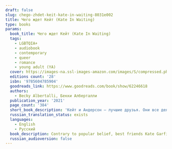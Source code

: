 ```yaml
---
draft: false
slug: chego-zhdet-keit-kate-in-waiting-8031e002
title: Чего ждет Кейт (Kate In Waiting)
type: books
params:
  book_title: Чего ждет Кейт (Kate In Waiting)
  tags:
    - LGBTQIA+
    - audiobook
    - contemporary
    - queer
    - romance
    - young adult (YA)
  cover: https://images-na.ssl-images-amazon.com/images/S/compressed.photo.goodreads.com/books/1662323816i/62246618.jpg
  editions count: '28'
  isbn: '9785604785904'
  goodreads_link: https://www.goodreads.com/book/show/62246618
  authors:
    - Becky Albertalli, Бекки Алберталли
  publication_year: '2021'
  page_count: '384'
  short_book_description: 'Кейт и Андерсон — лучшие друзья. Они все делают вместе: ходят на репетиции школьного театра, обсуждают жизненно важные вопросы и влюбляются в одних и тех же людей. Так и произошло с Мэттом Олсоном, которого они встретили в летнем лагере. Как оказалось, один краш на двоих — серьезное испытание для дружеских отношений. И возможно, последнее.'
  russian_translation_status: exists
  languages:
    - English
    - Русский
  book_description: Contrary to popular belief, best friends Kate Garfield and Anderson Walker are not codependent. Carpooling to and from theater rehearsals? Environmentally sound and efficient. Consulting each other on every single life decision? Basic good judgment. Pining for the same guys from afar? Shared crushes are more fun anyway. But when Kate and Andy’s latest long-distance crush shows up at their school, everything goes off script. Matt Olsson is talented and sweet, and Kate likes him. She really likes him. The only problem? So does Anderson. Turns out, communal crushes aren’t so fun when real feelings are involved. This one might even bring the curtains down on Kate and Anderson’s friendship.
  russian_audioversion: false
---
```


